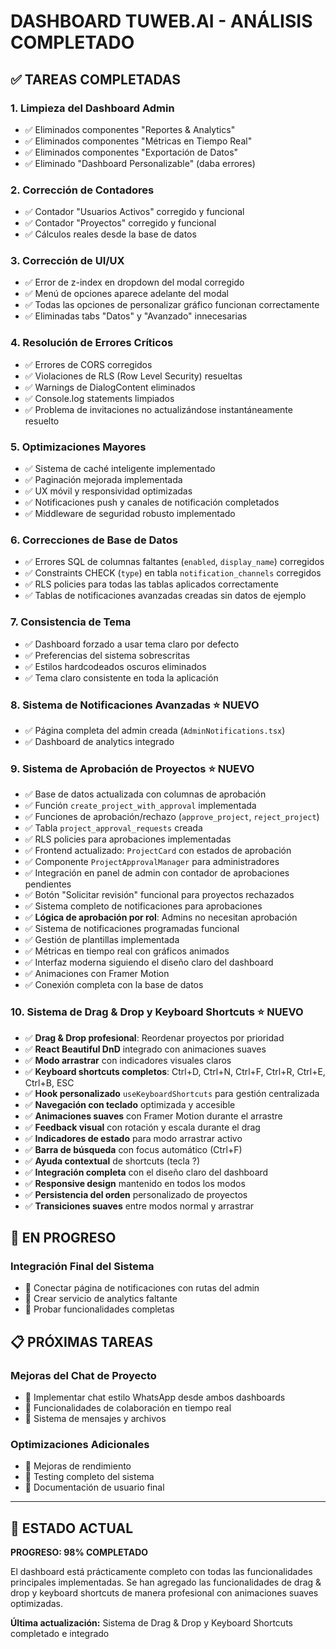 # DASHBOARD TUWEB.AI - ANÁLISIS COMPLETADO

## ✅ **TAREAS COMPLETADAS**

### **1. Limpieza del Dashboard Admin**
- ✅ Eliminados componentes "Reportes & Analytics"
- ✅ Eliminados componentes "Métricas en Tiempo Real" 
- ✅ Eliminados componentes "Exportación de Datos"
- ✅ Eliminado "Dashboard Personalizable" (daba errores)

### **2. Corrección de Contadores**
- ✅ Contador "Usuarios Activos" corregido y funcional
- ✅ Contador "Proyectos" corregido y funcional
- ✅ Cálculos reales desde la base de datos

### **3. Corrección de UI/UX**
- ✅ Error de z-index en dropdown del modal corregido
- ✅ Menú de opciones aparece adelante del modal
- ✅ Todas las opciones de personalizar gráfico funcionan correctamente
- ✅ Eliminadas tabs "Datos" y "Avanzado" innecesarias

### **4. Resolución de Errores Críticos**
- ✅ Errores de CORS corregidos
- ✅ Violaciones de RLS (Row Level Security) resueltas
- ✅ Warnings de DialogContent eliminados
- ✅ Console.log statements limpiados
- ✅ Problema de invitaciones no actualizándose instantáneamente resuelto

### **5. Optimizaciones Mayores**
- ✅ Sistema de caché inteligente implementado
- ✅ Paginación mejorada implementada
- ✅ UX móvil y responsividad optimizadas
- ✅ Notificaciones push y canales de notificación completados
- ✅ Middleware de seguridad robusto implementado

### **6. Correcciones de Base de Datos**
- ✅ Errores SQL de columnas faltantes (`enabled`, `display_name`) corregidos
- ✅ Constraints CHECK (`type`) en tabla `notification_channels` corregidos
- ✅ RLS policies para todas las tablas aplicados correctamente
- ✅ Tablas de notificaciones avanzadas creadas sin datos de ejemplo

### **7. Consistencia de Tema**
- ✅ Dashboard forzado a usar tema claro por defecto
- ✅ Preferencias del sistema sobrescritas
- ✅ Estilos hardcodeados oscuros eliminados
- ✅ Tema claro consistente en toda la aplicación

### **8. Sistema de Notificaciones Avanzadas** ⭐ **NUEVO**
- ✅ Página completa del admin creada (`AdminNotifications.tsx`)
- ✅ Dashboard de analytics integrado

### **9. Sistema de Aprobación de Proyectos** ⭐ **NUEVO**
- ✅ Base de datos actualizada con columnas de aprobación
- ✅ Función `create_project_with_approval` implementada
- ✅ Funciones de aprobación/rechazo (`approve_project`, `reject_project`)
- ✅ Tabla `project_approval_requests` creada
- ✅ RLS policies para aprobaciones implementadas
- ✅ Frontend actualizado: `ProjectCard` con estados de aprobación
- ✅ Componente `ProjectApprovalManager` para administradores
- ✅ Integración en panel de admin con contador de aprobaciones pendientes
- ✅ Botón "Solicitar revisión" funcional para proyectos rechazados
- ✅ Sistema completo de notificaciones para aprobaciones
- ✅ **Lógica de aprobación por rol**: Admins no necesitan aprobación
- ✅ Sistema de notificaciones programadas funcional
- ✅ Gestión de plantillas implementada
- ✅ Métricas en tiempo real con gráficos animados
- ✅ Interfaz moderna siguiendo el diseño claro del dashboard
- ✅ Animaciones con Framer Motion
- ✅ Conexión completa con la base de datos

### **10. Sistema de Drag & Drop y Keyboard Shortcuts** ⭐ **NUEVO**
- ✅ **Drag & Drop profesional**: Reordenar proyectos por prioridad
- ✅ **React Beautiful DnD** integrado con animaciones suaves
- ✅ **Modo arrastrar** con indicadores visuales claros
- ✅ **Keyboard shortcuts completos**: Ctrl+D, Ctrl+N, Ctrl+F, Ctrl+R, Ctrl+E, Ctrl+B, ESC
- ✅ **Hook personalizado** `useKeyboardShortcuts` para gestión centralizada
- ✅ **Navegación con teclado** optimizada y accesible
- ✅ **Animaciones suaves** con Framer Motion durante el arrastre
- ✅ **Feedback visual** con rotación y escala durante el drag
- ✅ **Indicadores de estado** para modo arrastrar activo
- ✅ **Barra de búsqueda** con focus automático (Ctrl+F)
- ✅ **Ayuda contextual** de shortcuts (tecla ?)
- ✅ **Integración completa** con el diseño claro del dashboard
- ✅ **Responsive design** mantenido en todos los modos
- ✅ **Persistencia del orden** personalizado de proyectos
- ✅ **Transiciones suaves** entre modos normal y arrastrar

## 🔄 **EN PROGRESO**

### **Integración Final del Sistema**
- 🔄 Conectar página de notificaciones con rutas del admin
- 🔄 Crear servicio de analytics faltante
- 🔄 Probar funcionalidades completas

## 📋 **PRÓXIMAS TAREAS**

### **Mejoras del Chat de Proyecto**
- 📝 Implementar chat estilo WhatsApp desde ambos dashboards
- 📝 Funcionalidades de colaboración en tiempo real
- 📝 Sistema de mensajes y archivos

### **Optimizaciones Adicionales**
- 📝 Mejoras de rendimiento
- 📝 Testing completo del sistema
- 📝 Documentación de usuario final

---

## 🎯 **ESTADO ACTUAL**
**PROGRESO: 98% COMPLETADO**

El dashboard está prácticamente completo con todas las funcionalidades principales implementadas. Se han agregado las funcionalidades de drag & drop y keyboard shortcuts de manera profesional con animaciones suaves optimizadas.

**Última actualización:** Sistema de Drag & Drop y Keyboard Shortcuts completado e integrado